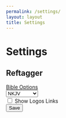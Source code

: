 ```yaml
---
permalink: /settings/
layout: layout
title: Settings
---
```


<h1 class="center"> Settings </h1>

## Reftagger

<!-- RefTagger Control Panel -->
<div id="lbsRefTaggerCP">
<div id="lbsHeader">
<a href="http://www.logos.com/reftagger">Bible Options</a></div>
<div id="lbsVersionContainer">
<select id="lbsVersion">
        <option value="AB">AMP</option>
        <option value="ASV">ASV</option>
        <option value="DAR">DARBY</option>
        <option value="ESV">ESV</option>
        <option value="GW">GW</option>
        <option value="HCSB">HCSB</option>
        <option value="KJV">KJV</option>
        <option value="LEB">LEB</option>
        <option value="MESSAGE">MESSAGE</option>
        <option value="NASB">NASB</option>
        <option value="NCV">NCV</option>
        <option value="NIV">NIV</option>
        <option value="NIRV">NIRV</option>
        <option selected="selected" value="NKJV">NKJV</option>
        <option value="NLT">NLT</option>
        <option value="TNIV">TNIV</option>
        <option value="YLT">YLT</option>
      </select>
    </div>
<div id="lbsLibronixContainer">
<input id="lbsUseLibronixLinks" type="checkbox"/>
      <label for="lbsUseLibronixLinks">Show Logos Links</label>
    </div>
<div id="lbsSaveContainer">
<input id="lbsSave" onclick="javascript:refTagger.lbsSavePrefs()" type="button" value="Save" />
      </div>
</div>
<!-- End RefTagger Control Panel. For more info visit http://www.logos.com/reftagger. -->
